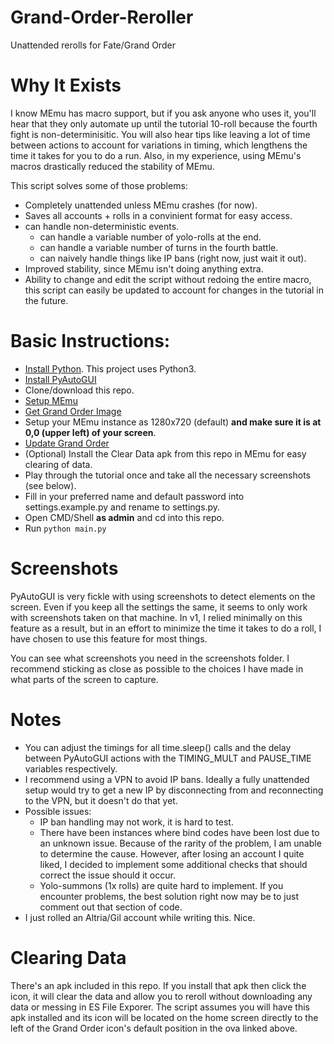 # Grand-Order-Reroller
Unattended rerolls for Fate/Grand Order

# Why It Exists
I know MEmu has macro support, but if you ask anyone who uses it, you'll hear that they only automate up until the tutorial 10-roll because the fourth fight is non-determinisitic. You will also hear tips like leaving a lot of time between actions to account for variations in timing, which lengthens the time it takes for you to do a run. Also, in my experience, using MEmu's macros drastically reduced the stability of MEmu. 

This script solves some of those problems:
- Completely unattended unless MEmu crashes (for now).
- Saves all accounts + rolls in a convinient format for easy access.
- can handle non-deterministic events.
  - can handle a variable number of yolo-rolls at the end.
  - can handle a variable number of turns in the fourth battle.
  - can naively handle things like IP bans (right now, just wait it out).
- Improved stability, since MEmu isn't doing anything extra.
- Ability to change and edit the script without redoing the entire macro, this script can easily be updated to account for changes in the tutorial in the future.

# Basic Instructions:
- [Install Python](https://wiki.python.org/moin/BeginnersGuide/Download). This project uses Python3.
- [Install PyAutoGUI](http://pyautogui.readthedocs.io/en/latest/install.html)
- Clone/download this repo.
- [Setup MEmu](https://www.reddit.com/r/grandorder/comments/6akkkq/emu_wars_episode_x_return_of_the_emu/)
- [Get Grand Order Image](https://www.reddit.com/r/grandorder/comments/6jompd/modified_memu_image_with_fgo_na_preloaded_and/)
- Setup your MEmu instance as 1280x720 (default) **and make sure it is at 0,0 (upper left) of your screen**.
- [Update Grand Order](https://drive.google.com/file/d/0B8tqm0cp0TuwWWNZRDgwZUFSMmM/view)
- (Optional) Install the Clear Data apk from this repo in MEmu for easy clearing of data.
- Play through the tutorial once and take all the necessary screenshots (see below).
- Fill in your preferred name and default password into settings.example.py and rename to settings.py.
- Open CMD/Shell **as admin** and cd into this repo.
- Run ```python main.py```

# Screenshots
PyAutoGUI is very fickle with using screenshots to detect elements on the screen. Even if you keep all the settings the same, it seems to only work with screenshots taken on that machine. In v1, I relied minimally on this feature as a result, but in an effort to minimize the time it takes to do a roll, I have chosen to use this feature for most things.

You can see what screenshots you need in the screenshots folder. I recommend sticking as close as possible to the choices I have made in what parts of the screen to capture.

# Notes
- You can adjust the timings for all time.sleep() calls and the delay between PyAutoGUI actions with the TIMING_MULT and PAUSE_TIME variables respectively.
- I recommend using a VPN to avoid IP bans. Ideally a fully unattended setup would try to get a new IP by disconnecting from and reconnecting to the VPN, but it doesn't do that yet.
- Possible issues:
  - IP ban handling may not work, it is hard to test.
  - There have been instances where bind codes have been lost due to an unknown issue. Because of the rarity of the problem, I am unable to determine the cause. However, after losing an account I quite liked, I decided to implement some additional checks that should correct the issue should it occur.
  - Yolo-summons (1x rolls) are quite hard to implement. If you encounter problems, the best solution right now may be to just comment out that section of code.
- I just rolled an Altria/Gil account while writing this. Nice.
  
# Clearing Data
There's an apk included in this repo. If you install that apk then click the icon, it will clear the data and allow you to reroll without downloading any data or messing in ES File Exporer. The script assumes you will have this apk installed and its icon will be located on the home screen directly to the left of the Grand Order icon's default position in the ova linked above.



